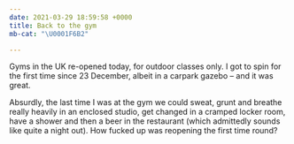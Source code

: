 ```yaml
---
date: 2021-03-29 18:59:58 +0000
title: Back to the gym
mb-cat: "\U0001F6B2"

---
```

Gyms in the UK re-opened today, for outdoor classes only. I got to spin for the first time since 23 December, albeit in a carpark gazebo – and it was great.

Absurdly, the last time I was at the gym we could sweat, grunt and breathe really heavily in an enclosed studio, get changed in a cramped locker room, have a shower and then a beer in the restaurant (which admittedly sounds like quite a night out). How fucked up was reopening the first time round?